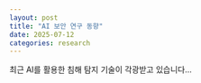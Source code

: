 ```yaml
---
layout: post
title: "AI 보안 연구 동향"
date: 2025-07-12
categories: research
---
```


최근 AI를 활용한 침해 탐지 기술이 각광받고 있습니다...
